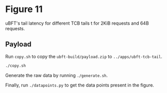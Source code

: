 # Figure 11
uBFT's tail latency for different TCB tails t for 2KiB requests and 64B requests.

## Payload
Run `copy.sh` to copy the `ubft-build/payload.zip` to `../apps/ubft-tcb-tail`.
```sh
./copy.sh
```

Generate the raw data by running `./generate.sh`.

Finally, run `./datapoints.py` to get the data points present in the figure.
